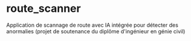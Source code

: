 # route_scanner

Application de scannage de route avec IA intégrée pour détecter des anormalies (projet de soutenance du diplôme d'ingénieur en génie civil)
